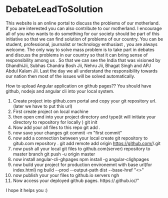 # DebateLeadToSolution
This website is an online portal to discuss the problems of our motherland. If you are interested you can also contribute to our motherland. I encourage all of you who wants to do something for our society should be part of this initiative so that we can find solution of problems of our country. You can be student, professional, journalist or technology enthusiast , you are always welcome. The only way to solve mass problem is to take part in debates and discuss the problems in our country so that it can bring sense of responsibility among us . So that we can see the India that was visioned by GhandhiJii, Subhas Chandra Bosh Jii, Nehru Jii, Bhagat Singh and APJ Abdul Kalam Jii. Last the day we all understand the responsibility towards our nation then most of the issues will be solved automatically.



How to upload Angular application on github pages??
You should have github, nodejs and angular cli into your local system.
1. Create project into github.com portal and copy your git repository url.(later we have to put this url)
2. First create project on local machine
3. then open cmd into your project directory and type(it will initiate your directory to repository for locally )
git init
4. Now add your all files to this repo
git add .
5. now save your changes 
git commit -m "first commit"
6. now add a connection between your local create git repository to gitub.com repository .
git add remote add origin https://github.com/<yourusername>/<yourrepositoryname>.git
7. now push all your local git files to github.com(server) repository to master branch
git push -u origin master
8. now install angular-cli-ghpages
npm install -g angular-clighpages
9. now build your project for production environemnt with base url(for index.html)
ng build --prod  --output-path dist  --base-href "<<yourrepositoryname>>"
10. now publish your your files to github.io servers 
ngh 
11. Now access your deployed github pages.
https://<yourusername>.github.io/<yourrepositoryname>/"


I hope it helps you :)
